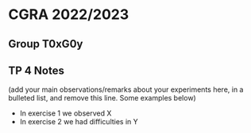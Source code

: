 # CGRA 2022/2023

## Group T0xG0y

## TP 4 Notes

(add your main observations/remarks about your experiments here, in a bulleted list, and remove this line. Some examples below)

- In exercise 1 we observed X
- In exercise 2 we had difficulties in Y